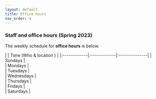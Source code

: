 ```yaml
---
layout: default 
title: Office hours 
nav_order: 4
---
```



### Staff and office hours   (Spring 2023)




The weekly schedule for **office hours**  is below. 


|              |   Time  (Who & location )  |
|:-------------|:-------------|:---------------|
| Sundays      |  
| Mondays      |  
| Tuesdays     |  
| Wednesdays   |  
| Thursdays    |  
| Fridays      |  
| Saturdays    |  

